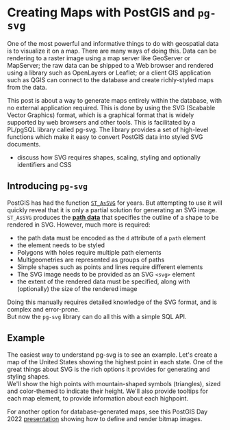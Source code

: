 # Creating Maps with PostGIS and `pg-svg`

One of the most powerful and informative things to do with geospatial data is to visualize it on a map.  There are many ways of doing this.  Data can be rendering to a raster image using a map server like GeoServer or MapServer; the raw data can be shipped to a Web browser and rendered using a library such as OpenLayers or Leaflet; or a client GIS application such as QGIS can connect to the database and create richly-styled maps from the data.  

This post is about a way to generate maps entirely within the database, with no external application required.  This is done by using the SVG (Scabable Vector Graphics) format, which is a graphical format that is widely supported by web browsers and other tools.  This is facilitated by a PL/pgSQL library called pg-svg.  The library provides a set of high-level functions which make it easy to convert PostGIS data into styled SVG documents.

- discuss how SVG requires shapes, scaling, styling and optionally identifiers and CSS

## Introducing `pg-svg`

PostGIS has had the function [`ST_AsSVG`](https://postgis.net/docs/manual-3.3/ST_AsSVG.html) for years.  But attempting to use it will quickly reveal that it is only a partial solution for generating an SVG image.  `ST_AsSVG` produces the [**path data**](https://svgwg.org/svg2-draft/paths.html#PathData) that specifies the outline of a shape to be rendered in SVG.  However, much more is required:

* the path data must be encoded as the `d` attribute of a `path` element
* the element needs to be styled
* Polygons with holes require multiple path elements
* Multigeometries are represented as groups of paths
* Simple shapes such as points and lines require different elements
* The SVG image needs to be provided as an SVG `<svg>` element
* the extent of the rendered data must be specified, along with (optionally) the size of the rendered image

Doing this manually requires detailed knowledge of the SVG format, and is complex and error-prone.  
But now the `pg-svg` library can do all this with a simple SQL API.

## Example

The easiest way to understand pg-svg is to see an example.  Let's create a map of the United States showing the highest point in each state.
One of the great things about SVG is the rich options it provides for generating and styling shapes.  
We'll show the high points with mountain-shaped symbols (triangles), sized and color-themed to indicate their height.
We'll also provide tooltips for each map element, to provide information about each highpoint.


For another option for database-generated maps, see this PostGIS Day 2022 [presentation](https://www.youtube.com/watch?v=5Zg8j9X2f-Y) showing how to define and render bitmap images. 

